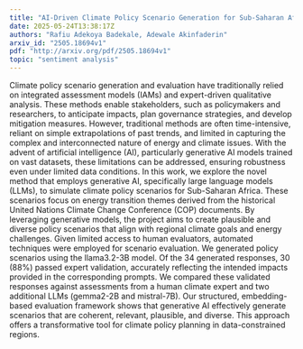 ```yaml
---
title: "AI-Driven Climate Policy Scenario Generation for Sub-Saharan Africa"
date: 2025-05-24T13:38:17Z
authors: "Rafiu Adekoya Badekale, Adewale Akinfaderin"
arxiv_id: "2505.18694v1"
pdf: "http://arxiv.org/pdf/2505.18694v1"
topic: "sentiment analysis"
---
```


Climate policy scenario generation and evaluation have traditionally relied on integrated assessment models (IAMs) and expert-driven qualitative analysis. These methods enable stakeholders, such as policymakers and researchers, to anticipate impacts, plan governance strategies, and develop mitigation measures. However, traditional methods are often time-intensive, reliant on simple extrapolations of past trends, and limited in capturing the complex and interconnected nature of energy and climate issues. With the advent of artificial intelligence (AI), particularly generative AI models trained on vast datasets, these limitations can be addressed, ensuring robustness even under limited data conditions. In this work, we explore the novel method that employs generative AI, specifically large language models (LLMs), to simulate climate policy scenarios for Sub-Saharan Africa. These scenarios focus on energy transition themes derived from the historical United Nations Climate Change Conference (COP) documents. By leveraging generative models, the project aims to create plausible and diverse policy scenarios that align with regional climate goals and energy challenges. Given limited access to human evaluators, automated techniques were employed for scenario evaluation. We generated policy scenarios using the llama3.2-3B model. Of the 34 generated responses, 30 (88%) passed expert validation, accurately reflecting the intended impacts provided in the corresponding prompts. We compared these validated responses against assessments from a human climate expert and two additional LLMs (gemma2-2B and mistral-7B). Our structured, embedding-based evaluation framework shows that generative AI effectively generate scenarios that are coherent, relevant, plausible, and diverse. This approach offers a transformative tool for climate policy planning in data-constrained regions.
